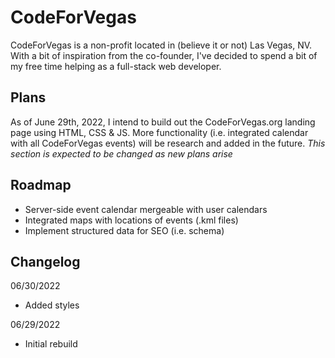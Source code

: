 # CodeForVegas

CodeForVegas is a non-profit located in (believe it or not) Las Vegas, NV. With a bit of inspiration from the co-founder, I've decided to spend a bit of my free time helping as a full-stack web developer.

## Plans

As of June 29th, 2022, I intend to build out the CodeForVegas.org landing page using HTML, CSS & JS. More functionality (i.e. integrated calendar with all CodeForVegas events) will be research and added in the future. 
*This section is expected to be changed as new plans arise*

## Roadmap

- Server-side event calendar mergeable with user calendars
- Integrated maps with locations of events (.kml files)
- Implement structured data for SEO (i.e. schema)

## Changelog

06/30/2022

- Added styles

06/29/2022

- Initial rebuild